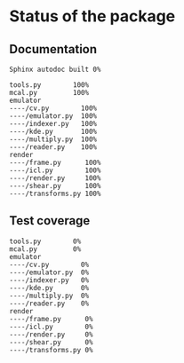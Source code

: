 # Status of the package

## Documentation

    Sphinx autodoc built 0%

    tools.py        100%
    mcal.py         100%
    emulator
    ----/cv.py        100%
    ----/emulator.py  100%
    ----/indexer.py   100%
    ----/kde.py       100%
    ----/multiply.py  100%
    ----/reader.py    100%
    render
    ----/frame.py      100%
    ----/icl.py        100%
    ----/render.py     100%
    ----/shear.py      100%
    ----/transforms.py 100%



## Test coverage

    tools.py        0%
    mcal.py         0%
    emulator
    ----/cv.py        0%
    ----/emulator.py  0%
    ----/indexer.py   0%
    ----/kde.py       0%
    ----/multiply.py  0%
    ----/reader.py    0%
    render
    ----/frame.py      0%
    ----/icl.py        0%
    ----/render.py     0%
    ----/shear.py      0%
    ----/transforms.py 0%
